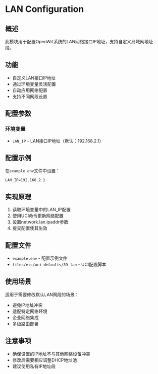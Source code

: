 # LAN Configuration

## 概述

此模块用于配置OpenWrt系统的LAN网络接口IP地址，支持自定义局域网地址段。

## 功能

- 自定义LAN接口IP地址
- 通过环境变量灵活配置
- 自动应用网络配置
- 支持不同网段设置

## 配置参数

### 环境变量
- `LAN_IP` - LAN接口IP地址（默认：192.168.2.1）

## 配置示例

在`example.env`文件中设置：
```
LAN_IP=192.168.2.1
```

## 实现原理

1. 读取环境变量中的LAN_IP配置
2. 使用UCI命令更新网络配置
3. 设置network.lan.ipaddr参数
4. 提交配置使其生效

## 配置文件

- `example.env` - 配置示例文件
- `files/etc/uci-defaults/89-lan` - UCI配置脚本

## 使用场景

适用于需要修改默认LAN网段的场景：
- 避免IP地址冲突
- 适配特定网络环境
- 企业网络集成
- 多级路由部署

## 注意事项

- 确保设置的IP地址不与其他网络设备冲突
- 修改后需要相应调整DHCP地址池
- 建议使用私有IP地址段